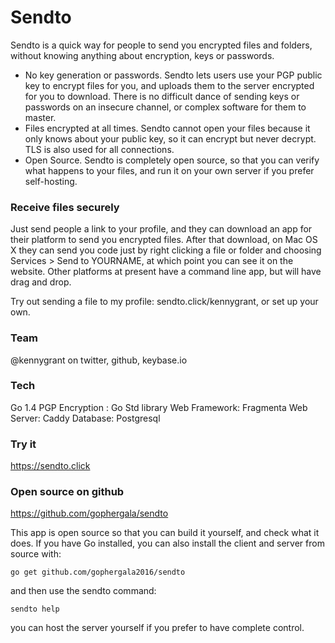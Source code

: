 # Sendto

Sendto is a quick way for people to send you encrypted files and folders, without knowing anything about encryption, keys or passwords. 

* No key generation or passwords. Sendto lets users use your PGP public key to encrypt files for you, and uploads them to the server encrypted for you to download. There is no difficult dance of sending keys or passwords on an insecure channel, or complex software for them to master. 
* Files encrypted at all times. Sendto cannot open your files because it only knows about your public key, so it can encrypt but never decrypt. TLS is also used for all connections. 
* Open Source. Sendto is completely open source, so that you can verify what happens to your files, and run it on your own server if you prefer self-hosting. 

### Receive files securely

Just send people a link to your profile, and they can download an app for their platform to send you encrypted files. After that download, on Mac OS X they can send you code just by right clicking a file or folder and choosing Services > Send to YOURNAME, at which point you can see it on the website. Other platforms at present have a command line app, but will have drag and drop. 

Try out sending a file to my profile: sendto.click/kennygrant, or set up your own.

### Team
@kennygrant on twitter, github, keybase.io

### Tech
Go 1.4
PGP Encryption : Go Std library
Web Framework: Fragmenta
Web Server: Caddy
Database: Postgresql

### Try it
https://sendto.click


### Open source on github
https://github.com/gophergala/sendto


This app is open source so that you can build it yourself, and check what it does. If you have Go installed, you can also install the client and server from source with:

`go get github.com/gophergala2016/sendto`

and then use the sendto command:

`sendto help` 

you can host the server yourself if you prefer to have complete control. 